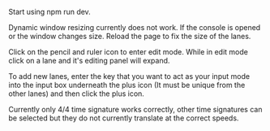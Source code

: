 Start using npm run dev.

Dynamic window resizing currently does not work. If the console is opened or the window changes size. Reload the page to fix the size of the lanes. 

Click on the pencil and ruler icon to enter edit mode. While in edit mode click on a lane and it's editing panel will expand. 

To add new lanes, enter the key that you want to act as your input mode into the input box underneath the plus icon (It must be unique from the other lanes) and then click the plus icon. 

Currently only 4/4 time signature works correctly, other time signatures can be selected but they do not currently translate at the correct speeds. 